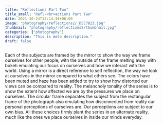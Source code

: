 ```yaml
---
title: "Reflections Part Two"
title_small: "Refl-<br>ections Part Two"
date: 2021-10-24T12:14:34+06:00
image: "photography/reflections2/_DSC7823.jpg"
thumbnail: "photography/reflections2/thumbnail.jpg"
categories: ["photography"]
description: "This is meta description."
draft: false
---
```


Each of the subjects are framed by the mirror to show the way we frame ourselves for other people, with the outside of the frame melting away with bokeh emulating our focus on ourselves and how we interact with the world. Using a mirror is a direct reference to self reflection, the way we look at ourselves in the mirror compared to what others see. The colors have been muted and haze has been added to try to show how distorted our views can be compared to reality. The melancholy tonality of the series is to show the extent how affected we are by the pressures we place on ourselves. The circular frame separates the subject from the rectangular frame of the photograph also emulating how disconnected from reality our personal perceptions of ourselves are. Our perceptions are subject to our own bias. All these choices firmly plant the series in an alternate reality, much like the ones we place ourselves in inside our minds everyday.

<p><img src="/photography/reflections2/_DSC7823.jpg" alt="" style="display: block; margin: 1.0em; max-width: 100%;"></p>

<p><img src="/photography/reflections2/_DSC7868.jpg" alt="" style="display: block; margin: 1.0em; max-width: 100%;"></p>

<p><img src="/photography/reflections2/_DSC8254.jpg" alt="" style="display: block; margin: 1.0em; max-width: 100%;"></p>

<p><img src="/photography/reflections2/_DSC8272.jpg" alt="" style="display: block; margin: 1.0em; max-width: 100%;"></p>

<p><img src="/photography/reflections2/_DSC8315.jpg" alt="" style="display: block; margin: 1.0em; max-width: 100%;"></p>

<p><img src="/photography/reflections2/_DSC8370.jpg" alt="" style="display: block; margin: 1.0em; max-width: 100%;"></p>

<p><img src="/photography/reflections2/_DSC8401.jpg" alt="" style="display: block; margin: 1.0em; max-width: 100%;"></p>

<p><img src="/photography/reflections2/_DSC8416.jpg" alt="" style="display: block; margin: 1.0em; max-width: 100%;"></p>
